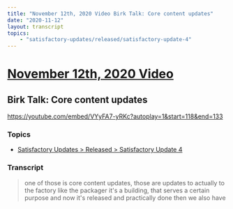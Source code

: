 ```yaml
---
title: "November 12th, 2020 Video Birk Talk: Core content updates"
date: "2020-11-12"
layout: transcript
topics:
    - "satisfactory-updates/released/satisfactory-update-4"
---
```

# [November 12th, 2020 Video](../2020-11-12.md)
## Birk Talk: Core content updates
https://youtube.com/embed/VYyFA7-yRKc?autoplay=1&start=118&end=133

### Topics
* [Satisfactory Updates > Released > Satisfactory Update 4](../topics/satisfactory-updates/released/satisfactory-update-4.md)

### Transcript

> one of those is core content updates, those are updates to actually to the factory like the packager it's a building, that serves a certain purpose and now it's released and practically done then we also have
